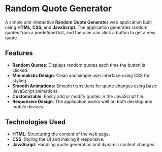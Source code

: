 # Random Quote Generator

A simple and interactive **Random Quote Generator** web application built using **HTML**, **CSS**, and **JavaScript**. The application generates random quotes from a predefined list, and the user can click a button to get a new quote.

## Features

- **Random Quotes**: Displays random quotes each time the button is clicked.
- **Minimalistic Design**: Clean and simple user interface using CSS for styling.
- **Smooth Animations**: Smooth transitions for quote changes using basic JavaScript animations.
- **Customizable**: Easily add or modify quotes in the JavaScript file.
- **Responsive Design**: The application works well on both desktop and mobile devices.

## Technologies Used

- **HTML**: Structuring the content of the web page.
- **CSS**: Styling the UI and making it responsive.
- **JavaScript**: Handling quote generation and dynamic content changes.

